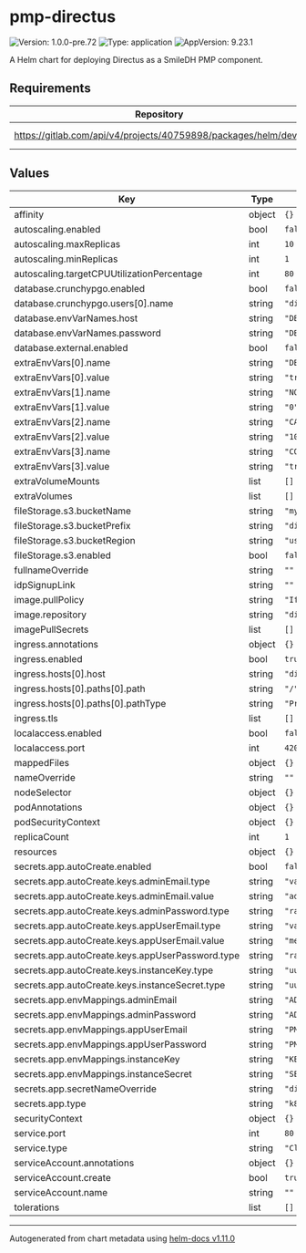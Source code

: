 # pmp-directus

![Version: 1.0.0-pre.72](https://img.shields.io/badge/Version-1.0.0--pre.72-informational?style=flat-square) ![Type: application](https://img.shields.io/badge/Type-application-informational?style=flat-square) ![AppVersion: 9.23.1](https://img.shields.io/badge/AppVersion-9.23.1-informational?style=flat-square)

A Helm chart for deploying Directus as a SmileDH PMP component.

## Requirements

| Repository | Name | Version |
|------------|------|---------|
| https://gitlab.com/api/v4/projects/40759898/packages/helm/devel | sdh-common | ~1.0.0-pre.69 |

## Values

| Key | Type | Default | Description |
|-----|------|---------|-------------|
| affinity | object | `{}` |  |
| autoscaling.enabled | bool | `false` |  |
| autoscaling.maxReplicas | int | `10` |  |
| autoscaling.minReplicas | int | `1` |  |
| autoscaling.targetCPUUtilizationPercentage | int | `80` |  |
| database.crunchypgo.enabled | bool | `false` |  |
| database.crunchypgo.users[0].name | string | `"directus"` |  |
| database.envVarNames.host | string | `"DB_HOST"` |  |
| database.envVarNames.password | string | `"DB_PASSWORD"` |  |
| database.external.enabled | bool | `false` |  |
| extraEnvVars[0].name | string | `"DB_SSL"` |  |
| extraEnvVars[0].value | string | `"true"` |  |
| extraEnvVars[1].name | string | `"NODE_TLS_REJECT_UNAUTHORIZED"` |  |
| extraEnvVars[1].value | string | `"0"` |  |
| extraEnvVars[2].name | string | `"CACHE_SYSTEM_TTL"` |  |
| extraEnvVars[2].value | string | `"10000"` |  |
| extraEnvVars[3].name | string | `"CORS_ENABLED"` |  |
| extraEnvVars[3].value | string | `"true"` |  |
| extraVolumeMounts | list | `[]` |  |
| extraVolumes | list | `[]` |  |
| fileStorage.s3.bucketName | string | `"my-directus-bucket"` |  |
| fileStorage.s3.bucketPrefix | string | `"directus-files"` |  |
| fileStorage.s3.bucketRegion | string | `"us-east-1"` |  |
| fileStorage.s3.enabled | bool | `false` |  |
| fullnameOverride | string | `""` |  |
| idpSignupLink | string | `""` |  |
| image.pullPolicy | string | `"IfNotPresent"` |  |
| image.repository | string | `"directus/directus"` |  |
| imagePullSecrets | list | `[]` |  |
| ingress.annotations | object | `{}` |  |
| ingress.enabled | bool | `true` |  |
| ingress.hosts[0].host | string | `"directus-example.local"` |  |
| ingress.hosts[0].paths[0].path | string | `"/"` |  |
| ingress.hosts[0].paths[0].pathType | string | `"Prefix"` |  |
| ingress.tls | list | `[]` |  |
| localaccess.enabled | bool | `false` |  |
| localaccess.port | int | `4200` |  |
| mappedFiles | object | `{}` |  |
| nameOverride | string | `""` |  |
| nodeSelector | object | `{}` |  |
| podAnnotations | object | `{}` |  |
| podSecurityContext | object | `{}` |  |
| replicaCount | int | `1` |  |
| resources | object | `{}` |  |
| secrets.app.autoCreate.enabled | bool | `false` |  |
| secrets.app.autoCreate.keys.adminEmail.type | string | `"value"` |  |
| secrets.app.autoCreate.keys.adminEmail.value | string | `"admin@smilecdr.com"` |  |
| secrets.app.autoCreate.keys.adminPassword.type | string | `"rand32"` |  |
| secrets.app.autoCreate.keys.appUserEmail.type | string | `"value"` |  |
| secrets.app.autoCreate.keys.appUserEmail.value | string | `"memberportaldirectusaccount@smilecdr.com"` |  |
| secrets.app.autoCreate.keys.appUserPassword.type | string | `"rand32"` |  |
| secrets.app.autoCreate.keys.instanceKey.type | string | `"uuidv4"` |  |
| secrets.app.autoCreate.keys.instanceSecret.type | string | `"uuidv4"` |  |
| secrets.app.envMappings.adminEmail | string | `"ADMIN_EMAIL"` |  |
| secrets.app.envMappings.adminPassword | string | `"ADMIN_PASSWORD"` |  |
| secrets.app.envMappings.appUserEmail | string | `"PMP_APP_USER_EMAIL"` |  |
| secrets.app.envMappings.appUserPassword | string | `"PMP_APP_USER_PASSWORD"` |  |
| secrets.app.envMappings.instanceKey | string | `"KEY"` |  |
| secrets.app.envMappings.instanceSecret | string | `"SECRET"` |  |
| secrets.app.secretNameOverride | string | `"directus-app-secret"` |  |
| secrets.app.type | string | `"k8sSecret"` |  |
| securityContext | object | `{}` |  |
| service.port | int | `80` |  |
| service.type | string | `"ClusterIP"` |  |
| serviceAccount.annotations | object | `{}` |  |
| serviceAccount.create | bool | `true` |  |
| serviceAccount.name | string | `""` |  |
| tolerations | list | `[]` |  |

----------------------------------------------
Autogenerated from chart metadata using [helm-docs v1.11.0](https://github.com/norwoodj/helm-docs/releases/v1.11.0)
